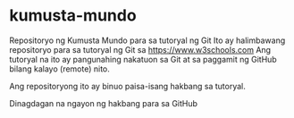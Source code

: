 # kumusta-mundo
Repositoryo ng Kumusta Mundo para sa tutoryal ng Git
Ito ay halimbawang repositoryo para sa tutoryal ng Git sa https://www.w3schools.com
Ang tutoryal na ito ay pangunahing nakatuon sa Git at sa paggamit ng GitHub bilang kalayo (remote) nito.

Ang repositoryong ito ay binuo paisa-isang hakbang sa tutoryal.

Dinagdagan na ngayon ng hakbang para sa GitHub
